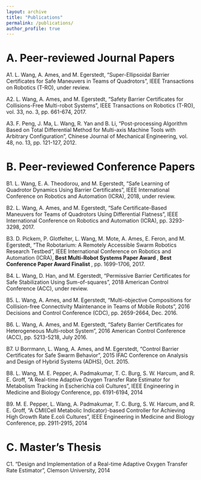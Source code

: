 ```yaml
---
layout: archive
title: "Publications"
permalink: /publications/
author_profile: true
---
```

A. Peer-reviewed Journal Papers
======
A1. L. Wang, A. Ames, and M. Egerstedt, “Super-Ellipsoidal Barrier Certificates for Safe Maneuvers in Teams of Quadrotors”, IEEE Transactions on Robotics (T-RO), under review.

A2. L. Wang, A. Ames, and M. Egerstedt, “Safety Barrier Certificates for Collisions-Free Multi-robot Systems”, IEEE
Transactions on Robotics (T-RO), vol. 33, no. 3, pp. 661-674, 2017.

A3. F. Peng, J. Ma, L. Wang, R. Yan and B. Li, “Post-processing Algorithm Based on Total Differential Method for Multi-axis Machine Tools with Arbitrary Configuration”, Chinese Journal of Mechanical Engineering, vol. 48, no. 13, pp.
121-127, 2012.

B. Peer-reviewed Conference Papers
======
B1. L. Wang, E. A. Theodorou, and M. Egerstedt, “Safe Learning of Quadrotor Dynamics Using Barrier Certificates”,
IEEE International Conference on Robotics and Automation (ICRA), 2018, under review.

B2. L. Wang, A. Ames, and M. Egerstedt, “Safe Certificate-Based Maneuvers for Teams of Quadrotors Using Differential
Flatness”, IEEE International Conference on Robotics and Automation (ICRA), pp. 3293-3298, 2017.

B3. D. Pickem, P. Glotfelter, L. Wang, M. Mote, A. Ames, E. Feron, and M. Egerstedt, “The Robotarium: A Remotely Accessible Swarm Robotics Research Testbed”, IEEE International Conference on Robotics and Automation (ICRA), <b> Best Multi-Robot Systems Paper Award </b>, <b> Best Conference Paper Award Finalist </b>, pp. 1699-1706, 2017.

B4. L. Wang, D. Han, and M. Egerstedt, “Permissive Barrier Certificates for Safe Stabilization Using Sum-of-squares”,
2018 American Control Conference (ACC), under review.

B5. L. Wang, A. Ames, and M. Egerstedt, “Multi-objective Compositions for Collision-free Connectivity Maintenance in
Teams of Mobile Robots”, 2016 Decisions and Control Conference (CDC), pp. 2659-2664, Dec. 2016.

B6. L. Wang, A. Ames, and M. Egerstedt, “Safety Barrier Certificates for Heterogeneous Multi-robot System”, 2016
American Control Conference (ACC), pp. 5213-5218, July 2016.

B7. U Borrmann, L. Wang, A. Ames, and M. Egerstedt, “Control Barrier Certificates for Safe Swarm Behavior”, 2015
IFAC Conference on Analysis and Design of Hybrid Systems (ADHS), Oct. 2015.

B8. L. Wang, M. E. Pepper, A. Padmakumar, T. C. Burg, S. W. Harcum, and R. E. Groff, “A Real-time Adaptive Oxygen
Transfer Rate Estimator for Metabolism Tracking in Escherichia coli Cultures”, IEEE Engineering in Medicine and Biology
Conference, pp. 6191-6194, 2014

B9. M. E. Pepper, L. Wang, A. Padmakumar, T. C. Burg, S. W. Harcum, and R. E. Groff, “A CMI(Cell Metabolic
Indicator)-based Controller for Achieving High Growth Rate E.coli Cultures”, IEEE Engineering in Medicine and Biology
Conference, pp. 2911-2915, 2014

C. Master’s Thesis
======
C1. “Design and Implementation of a Real-time Adaptive Oxygen Transfer Rate Estimator”, Clemson University, 2014
